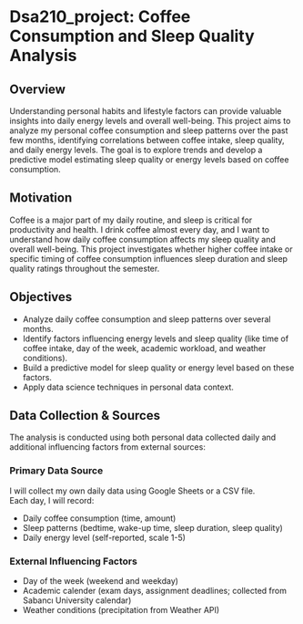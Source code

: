 # Dsa210_project: Coffee Consumption and Sleep Quality Analysis
##  Overview
Understanding personal habits and lifestyle factors can provide valuable insights into daily energy levels and overall well-being. This project aims to analyze my personal coffee consumption and sleep patterns over the past few months, identifying correlations between coffee intake, sleep quality, and daily energy levels. The goal is to explore trends and develop a predictive model estimating sleep quality or energy levels based on coffee consumption.
##  Motivation
Coffee is a major part of my daily routine, and sleep is critical for productivity and health. I drink coffee almost every day, and I want to understand how daily coffee consumption affects my sleep quality and overall well-being. This project investigates whether higher coffee intake or specific timing of coffee consumption influences sleep duration and sleep quality ratings throughout the semester.
## Objectives
- Analyze daily coffee consumption and sleep patterns over several months.
- Identify factors influencing energy levels and sleep quality (like time of coffee intake, day of the week, academic workload, and weather conditions).
- Build a predictive model for sleep quality or energy level based on these factors.
- Apply data science techniques in personal data context.
## Data Collection & Sources
The analysis is conducted using both personal data collected daily and additional influencing factors from external sources:

### Primary Data Source
I will collect my own daily data using Google Sheets or a CSV file.  
Each day, I will record:
- Daily coffee consumption (time, amount)
- Sleep patterns (bedtime, wake-up time, sleep duration, sleep quality)
- Daily energy level (self-reported, scale 1-5)

### External Influencing Factors
- Day of the week (weekend and weekday)
- Academic calender (exam days, assignment deadlines; collected from Sabancı University calendar)
- Weather conditions (precipitation from Weather API)
